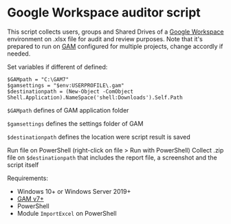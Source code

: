# Google Workspace auditor script

This script collects users, groups and Shared Drives of a [Google Workspace](https://workspace.google.com/) environment on .xlsx file for audit and review purposes. Note that it's prepared to run on [GAM](https://github.com/GAM-team/GAM/) configured for multiple projects, change accordly if needed.

Set variables if different of defined:
```
$GAMpath = "C:\GAM7"
$gamsettings = "$env:USERPROFILE\.gam"
$destinationpath = (New-Object -ComObject Shell.Application).NameSpace('shell:Downloads').Self.Path
```

`$GAMpath` defines of GAM application folder

`$gamsettings` defines the settings folder of GAM

`$destinationpath` defines the location were script result is saved

Run file on PowerShell (right-click on file > Run with PowerShell)
Collect .zip file on `$destinationpath` that includes the report file, a screenshot and the script itself

Requirements:
* Windows 10+ or Windows Server 2019+
* [GAM v7+](https://github.com/GAM-team/GAM/)
* PowerShell
* Module `ImportExcel` on PowerShell

